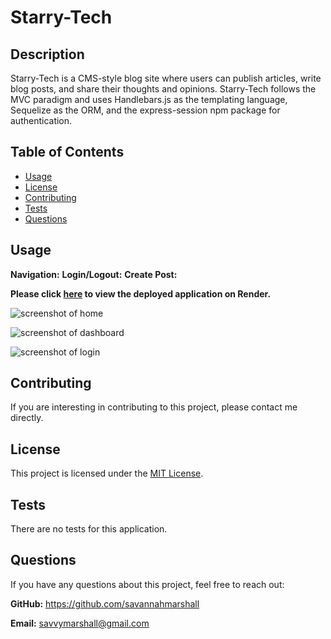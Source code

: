 # Starry-Tech

## Description

Starry-Tech is a CMS-style blog site where users can publish articles, write blog posts, and share their thoughts and opinions. Starry-Tech follows the MVC paradigm and uses Handlebars.js as the templating language, Sequelize as the ORM, and the express-session npm package for authentication.

## Table of Contents
  
- [Usage](#usage)
- [License](#license)
- [Contributing](#contributing)
- [Tests](#tests)
- [Questions](#questions)


## Usage

**Navigation:** 
**Login/Logout:**
**Create Post:**

**Please click [here]() to view the deployed application on Render.**


![screenshot of home]()

![screenshot of dashboard]()

![screenshot of login]()



## Contributing
If you are interesting in contributing to this project, please contact me directly. 

## License
This project is licensed under the [MIT License](https://opensource.org/license/MIT).

## Tests
There are no tests for this application.

## Questions
If you have any questions about this project, feel free to reach out:

**GitHub:** https://github.com/savannahmarshall  

**Email:** savvymarshall@gmail.com
